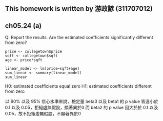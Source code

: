 ## This homework is written by 游政諺 (311707012)
## ch05.24 (a)
Q: Report the results. Are the estimated coefficients significantly different from zero?
```
price <- collegetown$price
sqft <- collegetown$sqft
age <- price*sqft

linear_model <- lm(price~sqft+age)
sum_linear <- summary(linear_model)
sum_linear

```
H0: estimated coefficients equal zero
H1: estimated coefficients different from zero

以 90% 以及 95% 信心水準來說，檢定量 beta3 以及 beta1 的 p value 皆遠小於 0.1 以及 0.05，拒絕虛無假設，顯著異於0
而 beta2 的 p value 因大於於 0.1 以及 0.05，故不拒絕虛無假設，不顯著異於0
